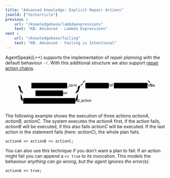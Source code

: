 ```yaml
---
title: "Advanced Knowledge: Explicit Repair Actions"
jsonld: ["techarticle"]
previous :
    url: "/knowledgebase/lambdaexpressions"
    text: "KB: Advanced - Lambda Expressions"
next :
    url: "/knowledgebase/failing"
    text: "KB: Advanced - Failing is Intentional"
---
```


AgentSpeak(L++) supports the implementation of _repair planning_ with the default behaviour ```-!```. With this additional structure we also support [repair action chains](https://agentspeak.lightjason.org/rrd-output/html/org/lightjason/agentspeak/grammar/Agent.g4/index.htm#503f34271b101269197f766a6b90e4a9).

<!--more-->

<svg class="railroad-diagram" viewBox="0 0 628 131" height="120pt" id="svg_503f34271b101269197f766a6b90e4a9"><path d="M20 30v20m10-20v20M20 40h20.5m-.5 0h10m0 0h20" transform="translate(.5 .5)"/><g class="non-terminal" transform="translate(.5 .5)"><path d="M70 40h32m140 0h32M102 29h140v22H102z"/><a xmlns:xlink="http://www.w3.org/1999/xlink" xlink:href="https://agentspeak.lightjason.org/rrd-output/html/org/lightjason/agentspeak/grammar/Agent.g4/index.htm#42600adc6af2349e9c1da893ee2ec08d"><text x="172" y="44">executable_term</text></a></g><path d="M274 40h20M50 40a10 10 0 0 1 10 10v10a10 10 0 0 0 10 10" transform="translate(.5 .5)"/><g class="non-terminal" transform="translate(.5 .5)"><path d="M70 70h48m108 0h48M118 59h108v22H118z"/><a xmlns:xlink="http://www.w3.org/1999/xlink" xlink:href="https://agentspeak.lightjason.org/rrd-output/html/org/lightjason/agentspeak/grammar/Agent.g4/index.htm#163e59b1504a89d48bda077b55007abc"><text x="172" y="74">test_action</text></a></g><path d="M274 70a10 10 0 0 0 10-10V50a10 10 0 0 1 10-10M50 40a10 10 0 0 1 10 10v40a10 10 0 0 0 10 10" transform="translate(.5 .5)"/><g class="non-terminal" transform="translate(.5 .5)"><path d="M70 89h204v22H70z"/><a xmlns:xlink="http://www.w3.org/1999/xlink" xlink:href="https://agentspeak.lightjason.org/rrd-output/html/org/lightjason/agentspeak/grammar/Agent.g4/index.htm#a6ff3b47279b01ca106287f45227661c"><text x="172" y="104">achievement_goal_action</text></a></g><path d="M274 100a10 10 0 0 0 10-10V50a10 10 0 0 1 10-10m0 0a10 10 0 0 0 10-10 10 10 0 0 1 10-10m0 0h244m0 0a10 10 0 0 1 10 10 10 10 0 0 0 10 10m-284 0h20m244 0" transform="translate(.5 .5)"/><g class="non-terminal" transform="translate(.5 .5)"><path d="M314 29h92v22h-92z"/><a xmlns:xlink="http://www.w3.org/1999/xlink" xlink:href="https://agentspeak.lightjason.org/rrd-output/html/org/lightjason/agentspeak/grammar/Agent.g4/index.htm#60cf3b0028df9d050ee4c038c45c66d"><text x="360" y="44">LEFTSHIFT</text></a></g><path d="M406 40h10m0 0h10" transform="translate(.5 .5)"/><g class="non-terminal" transform="translate(.5 .5)"><path d="M426 29h132v22H426z"/><a xmlns:xlink="http://www.w3.org/1999/xlink" xlink:href="https://agentspeak.lightjason.org/rrd-output/html/org/lightjason/agentspeak/grammar/Agent.g4/index.htm#503f34271b101269197f766a6b90e4a9"><text x="492" y="44">repair_formula</text></a></g><path d="M558 40h20m0 0h10m0 0h20m-10-10v20m10-20v20" transform="translate(.5 .5)"/></svg>

The following example shows the execution of three actions _actionA_, _actionB_, _actionC_. The system executes the _actionA_ first, if the action fails, _actionB_ will be executed, if this also fails _actionC_ will be executed. If the last action in the statement fails (here: _actionC_), the whole plan fails.

<!-- htmlmin:ignore -->
<pre data-language="AgentSpeak(L++)"><code class="language-agentspeak">actionA << actionB << actionC;
</code></pre>
<!-- htmlmin:ignore -->

You can also use this technique if you don't want a plan to fail: If an action might fail you can append a ```<< true``` to its invocation. This models the behaviour _anything can go wrong, but the agent ignores the error(s)_.
<!-- htmlmin:ignore --><pre data-language="AgentSpeak(L++)"><code class="language-agentspeak">actionA << true;
</code></pre><!-- htmlmin:ignore -->
